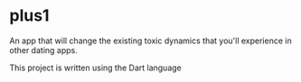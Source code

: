 # plus1

An app that will change the existing toxic dynamics that you'll experience in other dating apps.

This project is written using the Dart language

